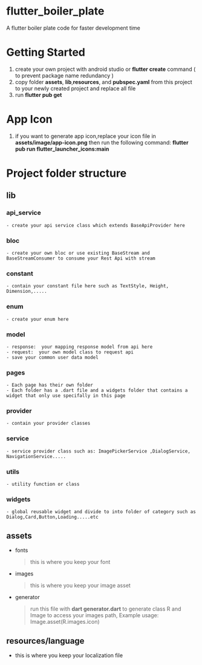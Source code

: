 # flutter_boiler_plate

A flutter boiler plate code for faster development time

# Getting Started

1. create your own project with android studio or **flutter create** command ( to prevent package name redundancy )
2. copy folder **assets**, **lib**,**resources**, and **pubspec.yaml** from this project to your newly created project and replace all file
3. run **flutter pub get**

# App Icon

1. if you want to generate app icon,replace your icon file in **assets/image/app-icon.png** then run the following command: **flutter pub run flutter_launcher_icons:main**

# Project folder structure

## lib

### api_service

    - create your api service class which extends BaseApiProvider here

### bloc

    - create your own bloc or use existing BaseStream and BaseStreamConsumer to consume your Rest Api with stream

### constant

    - contain your constant file here such as TextStyle, Height, Dimension,.....

### enum

    - create your enum here

### model

    - response:  your mapping response model from api here
    - request:  your own model class to request api
    - save your common user data model

### pages

    - Each page has their own folder
    - Each folder has a .dart file and a widgets folder that contains a widget that only use specifally in this page

### provider

    - contain your provider classes

### service

    - service provider class such as: ImagePickerService ,DialogService, NavigationService.....

### utils

    - utility function or class

### widgets

    - global reusable widget and divide to into folder of category such as Dialog,Card,Button,Loading.....etc

## assets

- fonts
  > this is where you keep your font
- images
  > this is where you keep your image asset
- generator
  > run this file with **dart generator.dart** to generate class R and Image to access your images path, Example usage: Image.asset(R.images.icon)

## resources/language

- this is where you keep your localization file
